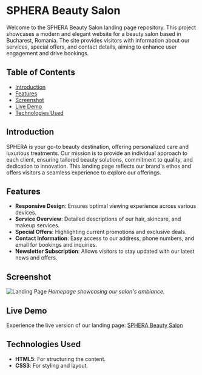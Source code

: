 # SPHERA Beauty Salon

Welcome to the SPHERA Beauty Salon landing page repository. This project showcases a modern and elegant website for a beauty salon based in Bucharest, Romania. The site provides visitors with information about our services, special offers, and contact details, aiming to enhance user engagement and drive bookings.

## Table of Contents

- [Introduction](#introduction)
- [Features](#features)
- [Screenshot](#screenshots)
- [Live Demo](#live-demo)
- [Technologies Used](#technologies-used)

## Introduction

SPHERA is your go-to beauty destination, offering personalized care and luxurious treatments. Our mission is to provide an individual approach to each client, ensuring tailored beauty solutions, commitment to quality, and dedication to innovation. This landing page reflects our brand's ethos and offers visitors a seamless experience to explore our offerings.

## Features

- **Responsive Design**: Ensures optimal viewing experience across various devices.
- **Service Overview**: Detailed descriptions of our hair, skincare, and makeup services.
- **Special Offers**: Highlighting current promotions and exclusive deals.
- **Contact Information**: Easy access to our address, phone numbers, and email for bookings and inquiries.
- **Newsletter Subscription**: Allows visitors to stay updated with our latest news and offers.

## Screenshot

![Landing Page](sphera_beauty.jpg)
_Homepage showcasing our salon's ambiance._

## Live Demo

Experience the live version of our landing page: [SPHERA Beauty Salon](https://chiuliana.github.io/Lab_2_PWeb/)

## Technologies Used

- **HTML5**: For structuring the content.
- **CSS3**: For styling and layout.
